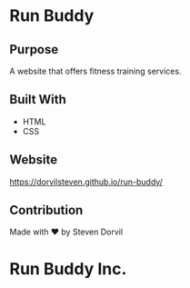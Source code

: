 # Run Buddy

## Purpose

A website that offers fitness training services.

## Built With

- HTML
- CSS

## Website

https://dorvilsteven.github.io/run-buddy/

## Contribution

Made with ❤️ by Steven Dorvil

# Run Buddy Inc.
